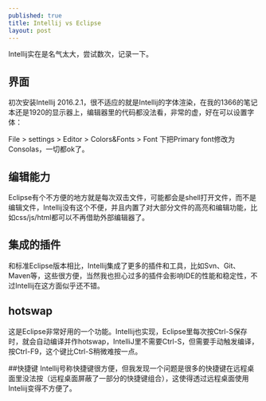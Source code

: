 ```yaml
---
published: true
title: Intellij vs Eclipse
layout: post
---
```

Intellij实在是名气太大，尝试数次，记录一下。

## 界面

初次安装Intellij 2016.2.1，很不适应的就是Intellij的字体渲染，在我的1366的笔记本还是1920的显示器上，编辑器里的代码都没法看，非常的虚，好在可以设置字体：

File > settings > Editor > Colors&Fonts > Font 下把Primary font修改为 Consolas，一切都ok了。

## 编辑能力

Eclipse有个不方便的地方就是每次双击文件，可能都会是shell打开文件，而不是编辑文件，Intellij没有这个不便，并且内置了对大部分文件的高亮和编辑功能，比如css/js/html都可以不再借助外部编辑器了。

## 集成的插件

和标准Eclipse版本相比，Intellij集成了更多的插件和工具，比如Svn、Git、Maven等，这些很方便，当然我也担心过多的插件会影响IDE的性能和稳定性，不过Intellij在这方面似乎还不错。

## hotswap

这是Eclipse非常好用的一个功能。Intellij也实现，Eclipse里每次按Ctrl-S保存时，就会自动编译并作hotswap，IntelliJ里不需要Ctrl-S，但需要手动触发编译，按Ctrl-F9，这个键比Ctrl-S稍微难按一点。

##快捷键
Intellij号称快捷键很方便，但我发现一个问题是很多的快捷键在远程桌面里没法按（远程桌面屏蔽了一部分的快捷键组合），这使得透过远程桌面使用Inteliij变得不方便了。